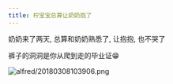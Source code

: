 ```yaml
---
title: 柠宝宝总算让奶奶抱了
---
```


奶奶来了两天, 总算和奶奶熟悉了, 让抱抱, 也不哭了

裤子的洞洞是你从爬到走的毕业证😁

![alfred/20180308103906.png](http://orj2pcd89.bkt.clouddn.com/alfred/20180308103906.png)

